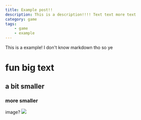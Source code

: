 ```yaml
---
title: Example post!!
description: This is a description!!!! Text text more text
category: game
tags:
    - game
    - example
---
```


This is a example! I don't know markdown tho so ye

# fun big text
## a bit smaller
### more smaller

image?
<img src="https://cdn.streamelements.com/uploads/f8ec6582-1c4b-41c7-b33f-1766d0db0c81.jpeg" />
